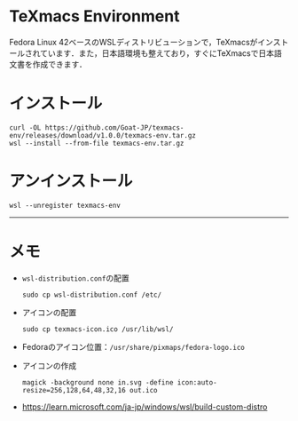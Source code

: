 # TeXmacs Environment

Fedora Linux 42ベースのWSLディストリビューションで，TeXmacsがインストールされています．また，日本語環境も整えており，すぐにTeXmacsで日本語文書を作成できます．

# インストール

```shell
curl -OL https://github.com/Goat-JP/texmacs-env/releases/download/v1.0.0/texmacs-env.tar.gz
wsl --install --from-file texmacs-env.tar.gz
```

# アンインストール

```shell
wsl --unregister texmacs-env
```

---

# メモ

- `wsl-distribution.conf`の配置

  ```shell
  sudo cp wsl-distribution.conf /etc/
  ```

- アイコンの配置

  ```shell
  sudo cp texmacs-icon.ico /usr/lib/wsl/
  ```

- Fedoraのアイコン位置：`/usr/share/pixmaps/fedora-logo.ico`

- アイコンの作成

  ```shell
  magick -background none in.svg -define icon:auto-resize=256,128,64,48,32,16 out.ico
  ```

- https://learn.microsoft.com/ja-jp/windows/wsl/build-custom-distro
